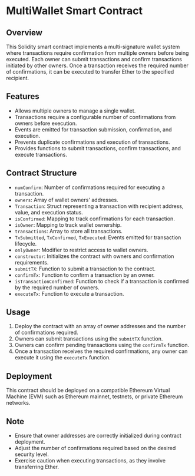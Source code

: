 # MultiWallet Smart Contract

## Overview
This Solidity smart contract implements a multi-signature wallet system where transactions require confirmation from multiple owners before being executed. Each owner can submit transactions and confirm transactions initiated by other owners. Once a transaction receives the required number of confirmations, it can be executed to transfer Ether to the specified recipient.

## Features
- Allows multiple owners to manage a single wallet.
- Transactions require a configurable number of confirmations from owners before execution.
- Events are emitted for transaction submission, confirmation, and execution.
- Prevents duplicate confirmations and execution of transactions.
- Provides functions to submit transactions, confirm transactions, and execute transactions.

## Contract Structure
- `numConfirm`: Number of confirmations required for executing a transaction.
- `owners`: Array of wallet owners' addresses.
- `Transaction`: Struct representing a transaction with recipient address, value, and execution status.
- `isConfirmed`: Mapping to track confirmations for each transaction.
- `isOwner`: Mapping to track wallet ownership.
- `transactions`: Array to store all transactions.
- `TxSubmitted`, `TxConfirmed`, `TxExecuted`: Events emitted for transaction lifecycle.
- `onlyOwner`: Modifier to restrict access to wallet owners.
- `constructor`: Initializes the contract with owners and confirmation requirements.
- `submitTX`: Function to submit a transaction to the contract.
- `confirmTx`: Function to confirm a transaction by an owner.
- `isTransactionConfirmed`: Function to check if a transaction is confirmed by the required number of owners.
- `executeTx`: Function to execute a transaction.

## Usage
1. Deploy the contract with an array of owner addresses and the number of confirmations required.
2. Owners can submit transactions using the `submitTX` function.
3. Owners can confirm pending transactions using the `confirmTx` function.
4. Once a transaction receives the required confirmations, any owner can execute it using the `executeTx` function.

## Deployment
This contract should be deployed on a compatible Ethereum Virtual Machine (EVM) such as Ethereum mainnet, testnets, or private Ethereum networks.

## Note
- Ensure that owner addresses are correctly initialized during contract deployment.
- Adjust the number of confirmations required based on the desired security level.
- Exercise caution when executing transactions, as they involve transferring Ether.
